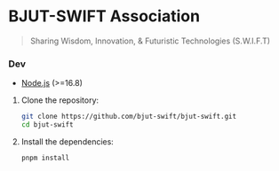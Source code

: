 # BJUT-SWIFT Association
> Sharing Wisdom, Innovation, & Futuristic Technologies (S.W.I.F.T)

### Dev

- [Node.js](https://nodejs.org/en) (>=16.8)

1. Clone the repository:

   ```bash
   git clone https://github.com/bjut-swift/bjut-swift.git
   cd bjut-swift
   ```
2. Install the dependencies:

   ```bash
   pnpm install
   ```
